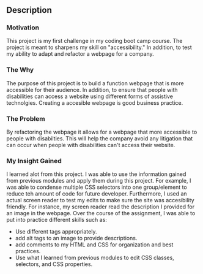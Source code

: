 # <Horiseon-landing-page>

## Description

  ### Motivation 
This project is my first challenge in my coding boot camp course. The project is meant  to sharpens my skill on "accessibility." In addition, to test my ability to adapt and refactor a webpage for a company. 
  ### The Why
The purpose of this project is to build a function webpage that is more accessible for their audience. In addition, to ensure that people with disabilities can access a website using different forms of assistive technolgies. Creating a accesible webpage is good business practice.
  ### The Problem
 By refactoring the webpage it allows for a webpage that more accessible to people with disabilties. This will help the company avoid any litigation that can occur when people with disabilities can't access their website.
  ### My Insight Gained
 I learned alot from this project. I was able to use the information gained from previous modules and apply them during this project. For example, I was able to condense multiple CSS selectors into one group/element to reduce teh amount of code for future developer. Furthermore, I used an actual screen reader to test my edits to make sure the site was accesibility friendly. For instance, my screen reader read the description I provided for an image in the webpage. Over the course of the assignment, I was able to put into practice different skills such as:
  - Use different <html> tags appropriately.
  - add alt tags to an image to provide descriptions.
  - add comments to my HTML and CSS for organization and best practices.
  - Use what I learned from previous modules to edit CSS classes, selectors, and CSS properties.
  
  ##
  
